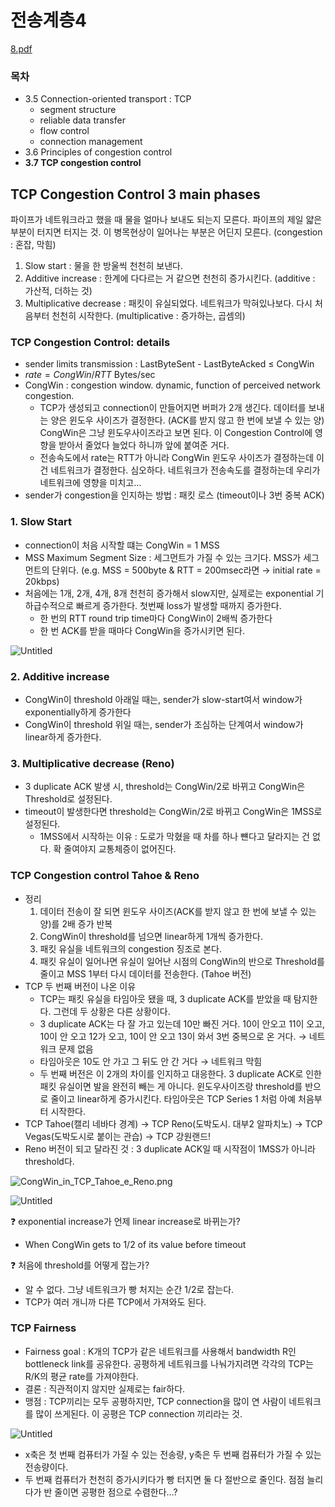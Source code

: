 # 전송계층4

[8.pdf](%E1%84%8C%E1%85%A5%E1%86%AB%E1%84%89%E1%85%A9%E1%86%BC%E1%84%80%E1%85%A8%E1%84%8E%E1%85%B3%E1%86%BC4%20e37020f2df014c8d86b07fdeeea9bb14/8.pdf)

### 목차

- 3.5 Connection-oriented transport : TCP
    - segment structure
    - reliable data transfer
    - flow control
    - connection management
- 3.6 Principles of congestion control
- **3.7 TCP congestion control**

## TCP Congestion Control 3 main phases

파이프가 네트워크라고 했을 때 물을 얼마나 보내도 되는지 모른다. 파이프의 제일 얇은 부분이 터지면 터지는 것. 이 병목현상이 일어나는 부분은 어딘지 모른다. (congestion : 혼잡, 막힘)

1. Slow start : 물을 한 방울씩 천천히 보낸다.
2. Additive increase : 한계에 다다르는 거 같으면 천천히 증가시킨다. (additive : 가산적, 더하는 것)
3. Multiplicative decrease : 패킷이 유실되었다. 네트워크가 막혀있나보다. 다시 처음부터 천천히 시작한다. (multiplicative : 증가하는, 곱셈의)

### TCP Congestion Control: details

- sender limits transmission : LastByteSent - LastByteAcked ≤ CongWin
- $rate = CongWin / RTT$ Bytes/sec
- CongWin : congestion window. dynamic, function of perceived network congestion.
    - TCP가 생성되고 connection이 만들어지면 버퍼가 2개 생긴다. 데이터를 보내는 양은 윈도우 사이즈가 결정한다. (ACK를 받지 않고 한 번에 보낼 수 있는 양) CongWin은 그냥 윈도우사이즈라고 보면 된다. 이 Congestion Control에 영향을 받아서 줄었다 늘었다 하니까 앞에 붙여준 거다.
    - 전송속도에서 rate는 RTT가 아니라 CongWin 윈도우 사이즈가 결정하는데 이건 네트워크가 결정한다. 심오하다. 네트워크가 전송속도를 결정하는데 우리가 네트워크에 영향을 미치고…
- sender가 congestion을 인지하는 방법 : 패킷 로스 (timeout이나 3번 중복 ACK)

### 1. Slow Start

- connection이 처음 시작할 떄는 CongWin = 1 MSS
- MSS Maximum Segment Size : 세그먼트가 가질 수 있는 크기다. MSS가 세그먼트의 단위다. (e.g. MSS = 500byte & RTT = 200msec라면 → initial rate = 20kbps)
- 처음에는 1개, 2개, 4개, 8개 천천히 증가해서 slow지만, 실제로는 exponential 기하급수적으로 빠르게 증가한다. 첫번째 loss가 발생할 때까지 증가한다.
    - 한 번의 RTT round trip time마다 CongWin이 2배씩 증가한다
    - 한 번 ACK를 받을 때마다 CongWin을 증가시키면 된다.

![Untitled](%E1%84%8C%E1%85%A5%E1%86%AB%E1%84%89%E1%85%A9%E1%86%BC%E1%84%80%E1%85%A8%E1%84%8E%E1%85%B3%E1%86%BC4%20e37020f2df014c8d86b07fdeeea9bb14/Untitled.png)

### 2. Additive increase

- CongWin이 threshold 아래일 때는, sender가 slow-start여서 window가 exponentially하게 증가한다
- CongWin이 threshold 위일 때는, sender가 조심하는 단계여서 window가 linear하게 증가한다.

### 3. Multiplicative decrease (Reno)

- 3 duplicate ACK 발생 시, threshold는 CongWin/2로 바뀌고 CongWin은 Threshold로 설정된다.
- timeout이 발생한다면 threshold는 CongWin/2로 바뀌고 CongWin은 1MSS로 설정된다.
    - 1MSS에서 시작하는 이유 : 도로가 막혔을 때 차를 하나 뺸다고 달라지는 건 없다. 확 줄여야지 교통체증이 없어진다.

### TCP Congestion control Tahoe & Reno

- 정리
    1. 데이터 전송이 잘 되면 윈도우 사이즈(ACK를 받지 않고 한 번에 보낼 수 있는 양)를 2배 증가 반복
    2. CongWin이 threshold를 넘으면 linear하게 1개씩 증가한다.
    3. 패킷 유실을 네트워크의 congestion 징조로 본다.
    4. 패킷 유실이 일어나면 유실이 일어난 시점의 CongWin의 반으로 Threshold를 줄이고 MSS 1부터 다시 데이터를 전송한다. (Tahoe 버전)
- TCP 두 번째 버전이 나온 이유
    - TCP는 패킷 유실을 타임아웃 됐을 때, 3 duplicate ACK를 받았을 때 탐지한다. 그런데 두 상황은 다른 상황이다.
    - 3 duplicate ACK는 다 잘 가고 있는데 10만 빠진 거다. 10이 안오고 11이 오고, 10이 안 오고 12가 오고, 10이 안 오고 13이 와서 3번 중복으로 온 거다. → 네트워크 문제 없음
    - 타임아웃은 10도 안 가고 그 뒤도 안 간 거다 → 네트워크 막힘
    - 두 번째 버전은 이 2개의 차이를 인지하고 대응한다. 3 duplicate ACK로 인한 패킷 유실이면 발을 완전히 빼는 게 아니다. 윈도우사이즈랑 threshold를 반으로 줄이고 linear하게 증가시킨다. 타임아웃은 TCP Series 1 처럼 아예 처음부터 시작한다.
- TCP Tahoe(캘리 네바다 경계) → TCP Reno(도박도시. 대부2 알파치노) → TCP Vegas(도박도시로 붙이는 관습) → TCP 강원랜드!
- Reno 버전이 되고 달라진 것 : 3 duplicate ACK일 때 시작점이 1MSS가 아니라 threshold다.

![CongWin_in_TCP_Tahoe_e_Reno.png](%E1%84%8C%E1%85%A5%E1%86%AB%E1%84%89%E1%85%A9%E1%86%BC%E1%84%80%E1%85%A8%E1%84%8E%E1%85%B3%E1%86%BC4%20e37020f2df014c8d86b07fdeeea9bb14/CongWin_in_TCP_Tahoe_e_Reno.png)

![Untitled](%E1%84%8C%E1%85%A5%E1%86%AB%E1%84%89%E1%85%A9%E1%86%BC%E1%84%80%E1%85%A8%E1%84%8E%E1%85%B3%E1%86%BC4%20e37020f2df014c8d86b07fdeeea9bb14/Untitled%201.png)

<aside>
❓ exponential increase가 언제 linear increase로 바뀌는가?

- When CongWin gets to 1/2 of its value before timeout
</aside>

<aside>
❓ 처음에 threshold를 어떻게 잡는가?

- 알 수 없다. 그냥 네트워크가 빵 처지는 순간 1/2로 잡는다.
- TCP가 여러 개니까 다른 TCP에서 가져와도 된다.
</aside>

### TCP Fairness

- Fairness goal : K개의 TCP가 같은 네트워크를 사용해서 bandwidth R인 bottleneck link를 공유한다. 공평하게 네트워크를 나눠가지려면 각각의 TCP는 R/K의 평균 rate를 가져야한다.
- 결론 : 직관적이지 않지만 실제로는 fair하다.
- 맹점 : TCP끼리는 모두 공평하지만, TCP connection을 많이 연 사람이 네트워크를 많이 쓰게된다. 이 공평은 TCP connection 끼리라는 것.

![Untitled](%E1%84%8C%E1%85%A5%E1%86%AB%E1%84%89%E1%85%A9%E1%86%BC%E1%84%80%E1%85%A8%E1%84%8E%E1%85%B3%E1%86%BC4%20e37020f2df014c8d86b07fdeeea9bb14/Untitled%202.png)

- x축은 첫 번째 컴퓨터가 가질 수 있는 전송량, y축은 두 번째 컴퓨터가 가질 수 있는 전송량이다.
- 두 번째 컴퓨터가 천천히 증가시키다가 빵 터지면 둘 다 절반으로 줄인다. 점점 늘리다가 반 줄이면 공평한 점으로 수렴한다…?